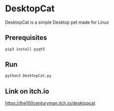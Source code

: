 # DesktopCat
DesktopCat is a simple Desktop pet made for Linux
## Prerequisites
```bash
pip3 install pyqt5
```
## Run
```bash
python3 DesktopCat.py
```
## Link on itch.io
https://the100centuryman.itch.io/desktopcat
